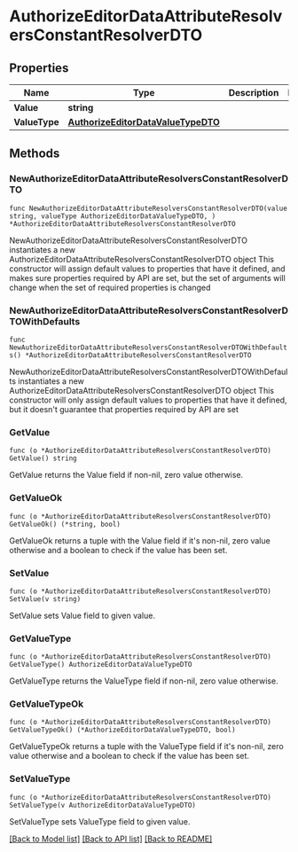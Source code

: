 # AuthorizeEditorDataAttributeResolversConstantResolverDTO

## Properties

Name | Type | Description | Notes
------------ | ------------- | ------------- | -------------
**Value** | **string** |  | 
**ValueType** | [**AuthorizeEditorDataValueTypeDTO**](AuthorizeEditorDataValueTypeDTO.md) |  | 

## Methods

### NewAuthorizeEditorDataAttributeResolversConstantResolverDTO

`func NewAuthorizeEditorDataAttributeResolversConstantResolverDTO(value string, valueType AuthorizeEditorDataValueTypeDTO, ) *AuthorizeEditorDataAttributeResolversConstantResolverDTO`

NewAuthorizeEditorDataAttributeResolversConstantResolverDTO instantiates a new AuthorizeEditorDataAttributeResolversConstantResolverDTO object
This constructor will assign default values to properties that have it defined,
and makes sure properties required by API are set, but the set of arguments
will change when the set of required properties is changed

### NewAuthorizeEditorDataAttributeResolversConstantResolverDTOWithDefaults

`func NewAuthorizeEditorDataAttributeResolversConstantResolverDTOWithDefaults() *AuthorizeEditorDataAttributeResolversConstantResolverDTO`

NewAuthorizeEditorDataAttributeResolversConstantResolverDTOWithDefaults instantiates a new AuthorizeEditorDataAttributeResolversConstantResolverDTO object
This constructor will only assign default values to properties that have it defined,
but it doesn't guarantee that properties required by API are set

### GetValue

`func (o *AuthorizeEditorDataAttributeResolversConstantResolverDTO) GetValue() string`

GetValue returns the Value field if non-nil, zero value otherwise.

### GetValueOk

`func (o *AuthorizeEditorDataAttributeResolversConstantResolverDTO) GetValueOk() (*string, bool)`

GetValueOk returns a tuple with the Value field if it's non-nil, zero value otherwise
and a boolean to check if the value has been set.

### SetValue

`func (o *AuthorizeEditorDataAttributeResolversConstantResolverDTO) SetValue(v string)`

SetValue sets Value field to given value.


### GetValueType

`func (o *AuthorizeEditorDataAttributeResolversConstantResolverDTO) GetValueType() AuthorizeEditorDataValueTypeDTO`

GetValueType returns the ValueType field if non-nil, zero value otherwise.

### GetValueTypeOk

`func (o *AuthorizeEditorDataAttributeResolversConstantResolverDTO) GetValueTypeOk() (*AuthorizeEditorDataValueTypeDTO, bool)`

GetValueTypeOk returns a tuple with the ValueType field if it's non-nil, zero value otherwise
and a boolean to check if the value has been set.

### SetValueType

`func (o *AuthorizeEditorDataAttributeResolversConstantResolverDTO) SetValueType(v AuthorizeEditorDataValueTypeDTO)`

SetValueType sets ValueType field to given value.



[[Back to Model list]](../README.md#documentation-for-models) [[Back to API list]](../README.md#documentation-for-api-endpoints) [[Back to README]](../README.md)


